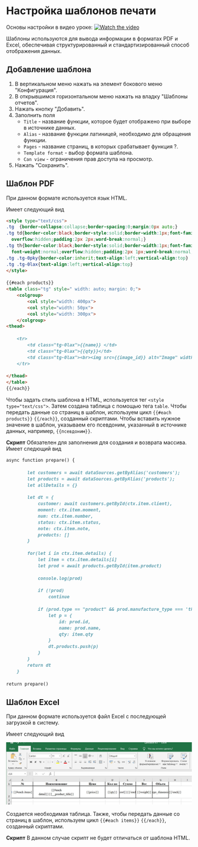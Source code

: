 # Настройка шаблонов печати

Основы настройки в видео уроке:
[![Watch the video](https://img.youtube.com/vi/ZJwVLulb55A/0.jpg)](https://www.youtube.com/watch?v=ZJwVLulb55A)

Шаблоны используются для вывода информации в форматах PDF и Excel, обеспечивая структурированный и стандартизированный способ отображения данных.

## Добавление шаблона
1. В вертикальном меню нажать на элемент бокового меню "Конфигурация".
2. В открывшимся горизонтальном меню нажать на владку "Шаблоны отчетов".
3. Нажать кнопку "Добавить".
4. Заполнить поля
   - `Title` - название функции, которое будет отображено при выборе в источнике данных.
   - `Alias` - название функции латиницей, необходимо для обращения функции.
   - `Pages` - название страниц, в которых срабатывает функция ?.
   - `Template format` - выбор формата шаблона.
   - `Can view` - ограничения прав доступа на просмотр.
5. Нажать "Сохранить".

## Шаблон PDF
При данном формате используется язык HTML.

Имеет следующий вид
````md
<style type="text/css">
.tg  {border-collapse:collapse;border-spacing:0;margin:0px auto;}
.tg td{border-color:black;border-style:solid;border-width:1px;font-family:Arial, sans-serif;font-size:14px;
  overflow:hidden;padding:2px 2px;word-break:normal;}
.tg th{border-color:black;border-style:solid;border-width:1px;font-family:Arial, sans-serif;font-size:14px;
  font-weight:normal;overflow:hidden;padding:2px 1px;word-break:normal;}
.tg .tg-0pky{border-color:inherit;text-align:left;vertical-align:top}
.tg .tg-0lax{text-align:left;vertical-align:top}
</style>

{{#each products}}
<table class="tg" style=" width: auto; margin: 0;">
    <colgroup>
        <col style="width: 400px">
        <col style="width: 50px">
        <col style="width: 300px">
    </colgroup>
<thead>
    
    <tr>
        <td class="tg-0lax">{{name}} </td>
        <td class="tg-0lax">{{qty}}</td>
        <td class="tg-0lax"><br><img src={{image_id}} alt="Image" width="100" height="100"></td>
    </tr>
    
</thead>
</table>
{{/each}}
````
Чтобы задать стиль шаблона в HTML, используется тег `<style type="text/css">`. Затем создана таблица с помощью тега `table`. Чтобы передать данные со страниц в шаблон, используем цикл `{{#each products}}` `{{/each}}`, созданный скриптами. Чтобы вставить нужное значение в шаблон, указываем его псевдоним, указанный в источнике данных, например, `{{псевдоним}}`.

**Скрипт**
Обязателен для заполнения для создания и возврата массива.
Имеет следющий вид 

````md
async function prepare() {

        let customers = await dataSources.getByAlias('customers');
        let products = await dataSources.getByAlias('products');
        let allDetails = {}
        
        let dt = {
            customer: await customers.getById(ctx.item.client),
            moment: ctx.item.moment,
            num: ctx.item.number,
            status: ctx.item.status,
            note: ctx.item.note,
            products: []
        }
        
        for(let i in ctx.item.details) {
            let item = ctx.item.details[i]
            let prod = await products.getById(item.product)
            
            console.log(prod)
            
            if (!prod)
                continue
            
            if (prod.type == "product" && prod.manufacture_type === 'third_party') {
                let p = {
                    id: prod.id,
                    name: prod.name,
                    qty: item.qty
                }       
                dt.products.push(p)
            }
        }
        return dt
    }

return prepare()
````

## Шаблон Excel
При данном формате используется файл Excel c последующей загрузкой в систему.

Имеет следующий вид

![Шаблон excel](images/excel.jpg)

Создается необходимая таблица. Также, чтобы передать данные со страниц в шаблон, используем цикл `{{#each items}}` `{{/each}}`, созданный скриптами.

**Скрипт**
В данном случае скрипт не будет отличаться от шаблона HTML.